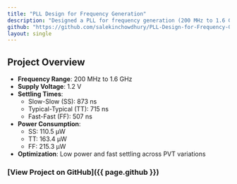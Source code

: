 ```yaml
---
title: "PLL Design for Frequency Generation"
description: "Designed a PLL for frequency generation (200 MHz to 1.6 GHz) with optimized settling times and low power consumption."
github: "https://github.com/salekinchowdhury/PLL-Design-for-Frequency-Generation"
layout: single
---
```


## Project Overview

- **Frequency Range**: 200 MHz to 1.6 GHz
- **Supply Voltage**: 1.2 V
- **Settling Times**:
  - Slow-Slow (SS): 873 ns
  - Typical-Typical (TT): 715 ns
  - Fast-Fast (FF): 507 ns
- **Power Consumption**:
  - SS: 110.5 µW
  - TT: 163.4 µW
  - FF: 215.3 µW
- **Optimization**: Low power and fast settling across PVT variations

### [View Project on GitHub]({{ page.github }})
